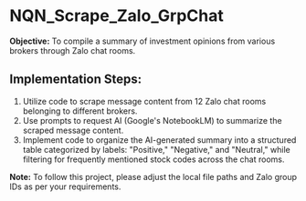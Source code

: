 # NQN_Scrape_Zalo_GrpChat
**Objective:** To compile a summary of investment opinions from various brokers through Zalo chat rooms.

## Implementation Steps:
1. Utilize code to scrape message content from 12 Zalo chat rooms belonging to different brokers.
2. Use prompts to request AI (Google's NotebookLM) to summarize the scraped message content.
3. Implement code to organize the AI-generated summary into a structured table categorized by labels: "Positive," "Negative," and "Neutral," while filtering for frequently mentioned stock codes across the chat rooms.

**Note:** To follow this project, please adjust the local file paths and Zalo group IDs as per your requirements.
